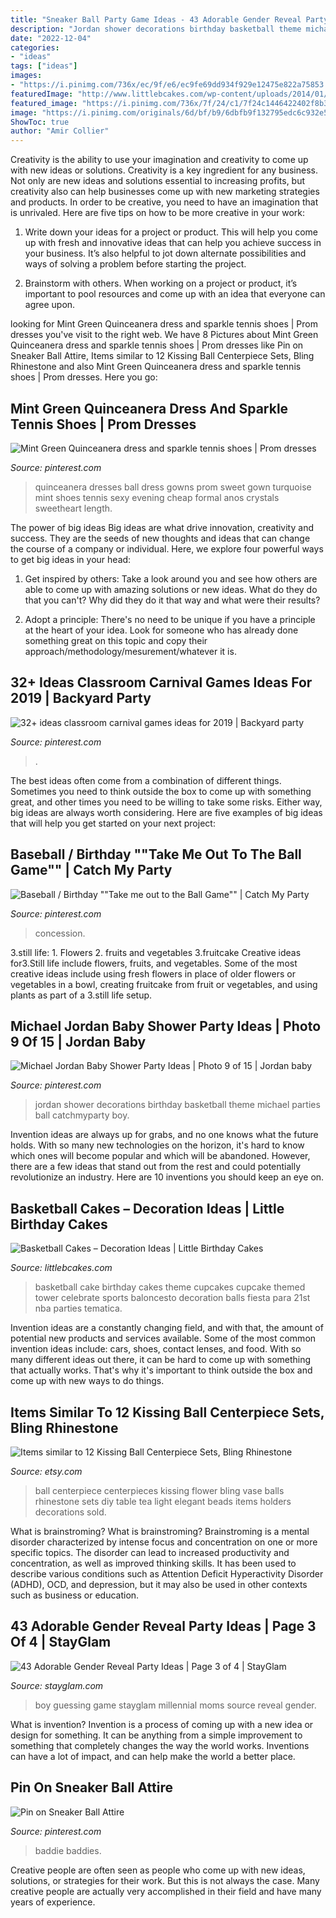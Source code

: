 ```yaml
---
title: "Sneaker Ball Party Game Ideas - 43 Adorable Gender Reveal Party Ideas"
description: "Jordan shower decorations birthday basketball theme michael parties ball catchmyparty boy"
date: "2022-12-04"
categories:
- "ideas"
tags: ["ideas"]
images:
- "https://i.pinimg.com/736x/ec/9f/e6/ec9fe69dd934f929e12475e822a75853.jpg"
featuredImage: "http://www.littlebcakes.com/wp-content/uploads/2014/01/Basketball-Cake-Balls-682x1024.jpg"
featured_image: "https://i.pinimg.com/736x/7f/24/c1/7f24c1446422402f8b320ef7430806b7.jpg"
image: "https://i.pinimg.com/originals/6d/bf/b9/6dbfb9f132795edc6c932e55da2b75d3.jpg"
ShowToc: true
author: "Amir Collier"
---
```



Creativity is the ability to use your imagination and creativity to come up with new ideas or solutions.
Creativity is a key ingredient for any business. Not only are new ideas and solutions essential to increasing profits, but creativity also can help businesses come up with new marketing strategies and products. In order to be creative, you need to have an imagination that is unrivaled. Here are five tips on how to be more creative in your work: 
1. Write down your ideas for a project or product. This will help you come up with fresh and innovative ideas that can help you achieve success in your business. It’s also helpful to jot down alternate possibilities and ways of solving a problem before starting the project. 

2. Brainstorm with others. When working on a project or product, it’s important to pool resources and come up with an idea that everyone can agree upon.

	

		
looking for Mint Green Quinceanera dress and sparkle tennis shoes | Prom dresses you've visit to the right web. We have 8 Pictures about Mint Green Quinceanera dress and sparkle tennis shoes | Prom dresses like Pin on Sneaker Ball Attire, Items similar to 12 Kissing Ball Centerpiece Sets, Bling Rhinestone and also Mint Green Quinceanera dress and sparkle tennis shoes | Prom dresses. Here you go:
		
    
## Mint Green Quinceanera Dress And Sparkle Tennis Shoes | Prom Dresses

<img loading=lazy src="https://i.pinimg.com/736x/09/09/b6/0909b63a7a3f6fc56fc56adc975697a5--cotillion-dresses-xv-dresses.jpg" onerror="this.onerror=null;this.src='https://tse2.mm.bing.net/th?id=OIP.2F_Dbs-jd1_BIGYi56w9CwHaJ4&amp;pid=15.1';" alt="Mint Green Quinceanera dress and sparkle tennis shoes | Prom dresses">

_Source: pinterest.com_

>quinceanera dresses ball dress gowns prom sweet gown turquoise mint shoes tennis sexy evening cheap formal anos crystals sweetheart length. 

	

The power of big ideas
Big ideas are what drive innovation, creativity and success. They are the seeds of new thoughts and ideas that can change the course of a company or individual. Here, we explore four powerful ways to get big ideas in your head:
1. Get inspired by others: Take a look around you and see how others are able to come up with amazing solutions or new ideas. What do they do that you can't? Why did they do it that way and what were their results?

2. Adopt a principle: There's no need to be unique if you have a principle at the heart of your idea. Look for someone who has already done something great on this topic and copy their approach/methodology/mesurement/whatever it is.

    
## 32+ Ideas Classroom Carnival Games Ideas For 2019 | Backyard Party

<img loading=lazy src="https://i.pinimg.com/736x/48/38/cd/4838cd151906d090eda01f38567e421a.jpg" onerror="this.onerror=null;this.src='https://tse2.mm.bing.net/th?id=OIP.CDiLXlPzD0K-ULc36JGPnAAAAA&amp;pid=15.1';" alt="32+ ideas classroom carnival games ideas for 2019 | Backyard party">

_Source: pinterest.com_

>. 

	

The best ideas often come from a combination of different things. Sometimes you need to think outside the box to come up with something great, and other times you need to be willing to take some risks. Either way, big ideas are always worth considering. Here are five examples of big ideas that will help you get started on your next project: 

    
## Baseball / Birthday &quot;&quot;Take Me Out To The Ball Game&quot;&quot; | Catch My Party

<img loading=lazy src="https://i.pinimg.com/736x/ec/9f/e6/ec9fe69dd934f929e12475e822a75853.jpg" onerror="this.onerror=null;this.src='https://tse4.mm.bing.net/th?id=OIP.VTjBRxzsnbi_sV3CY7BpIwHaSz&amp;pid=15.1';" alt="Baseball / Birthday &quot;&quot;Take me out to the Ball Game&quot;&quot; | Catch My Party">

_Source: pinterest.com_

>concession. 

	

3.still life: 1. Flowers 2. fruits and vegetables 3.fruitcake
Creative ideas for3.Still life include flowers, fruits, and vegetables. Some of the most creative ideas include using fresh flowers in place of older flowers or vegetables in a bowl, creating fruitcake from fruit or vegetables, and using plants as part of a 3.still life setup.

    
## Michael Jordan Baby Shower Party Ideas | Photo 9 Of 15 | Jordan Baby

<img loading=lazy src="https://i.pinimg.com/originals/6d/bf/b9/6dbfb9f132795edc6c932e55da2b75d3.jpg" onerror="this.onerror=null;this.src='https://tse1.mm.bing.net/th?id=OIP.-a102LmZxsWqTvRXton_7gHaNJ&amp;pid=15.1';" alt="Michael Jordan Baby Shower Party Ideas | Photo 9 of 15 | Jordan baby">

_Source: pinterest.com_

>jordan shower decorations birthday basketball theme michael parties ball catchmyparty boy. 

	

Invention ideas are always up for grabs, and no one knows what the future holds. With so many new technologies on the horizon, it's hard to know which ones will become popular and which will be abandoned. However, there are a few ideas that stand out from the rest and could potentially revolutionize an industry. Here are 10 inventions you should keep an eye on.

    
## Basketball Cakes – Decoration Ideas | Little Birthday Cakes

<img loading=lazy src="http://www.littlebcakes.com/wp-content/uploads/2014/01/Basketball-Cake-Balls-682x1024.jpg" onerror="this.onerror=null;this.src='https://tse1.mm.bing.net/th?id=OIP.6t2AUa0_UYP5hV_dtgtI7AHaLH&amp;pid=15.1';" alt="Basketball Cakes – Decoration Ideas | Little Birthday Cakes">

_Source: littlebcakes.com_

>basketball cake birthday cakes theme cupcakes cupcake themed tower celebrate sports baloncesto decoration balls fiesta para 21st nba parties tematica. 

	

Invention ideas are a constantly changing field, and with that, the amount of potential new products and services available. Some of the most common invention ideas include: cars, shoes, contact lenses, and food. With so many different ideas out there, it can be hard to come up with something that actually works. That's why it's important to think outside the box and come up with new ways to do things.

    
## Items Similar To 12 Kissing Ball Centerpiece Sets, Bling Rhinestone

<img loading=lazy src="https://i.etsystatic.com/12528656/r/il/3de2f0/954633240/il_570xN.954633240_g45a.jpg" onerror="this.onerror=null;this.src='https://tse2.mm.bing.net/th?id=OIP.NuN72olvSesJLlwXr4QbgwHaK2&amp;pid=15.1';" alt="Items similar to 12 Kissing Ball Centerpiece Sets, Bling Rhinestone">

_Source: etsy.com_

>ball centerpiece centerpieces kissing flower bling vase balls rhinestone sets diy table tea light elegant beads items holders decorations sold. 

	

What is brainstroming?
What is brainstroming? Brainstroming is a mental disorder characterized by intense focus and concentration on one or more specific topics. The disorder can lead to increased productivity and concentration, as well as improved thinking skills. It has been used to describe various conditions such as Attention Deficit Hyperactivity Disorder (ADHD), OCD, and depression, but it may also be used in other contexts such as business or education.

    
## 43 Adorable Gender Reveal Party Ideas | Page 3 Of 4 | StayGlam

<img loading=lazy src="https://stayglam.com/wp-content/uploads/2019/01/Boy-or-Girl-Guessing-Game.jpg" onerror="this.onerror=null;this.src='https://tse3.mm.bing.net/th?id=OIP.VIqez8f2Dw4TvEppAybkzwHaJQ&amp;pid=15.1';" alt="43 Adorable Gender Reveal Party Ideas | Page 3 of 4 | StayGlam">

_Source: stayglam.com_

>boy guessing game stayglam millennial moms source reveal gender. 

	

What is invention?
Invention is a process of coming up with a new idea or design for something. It can be anything from a simple improvement to something that completely changes the way the world works. Inventions can have a lot of impact, and can help make the world a better place.

    
## Pin On Sneaker Ball Attire

<img loading=lazy src="https://i.pinimg.com/736x/7f/24/c1/7f24c1446422402f8b320ef7430806b7.jpg" onerror="this.onerror=null;this.src='https://tse2.mm.bing.net/th?id=OIP.n246e_i41cm-9gFwiedtAgHaJ3&amp;pid=15.1';" alt="Pin on Sneaker Ball Attire">

_Source: pinterest.com_

>baddie baddies. 

	

Creative people are often seen as people who come up with new ideas, solutions, or strategies for their work. But this is not always the case. Many creative people are actually very accomplished in their field and have many years of experience.

